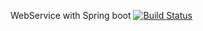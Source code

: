 WebService with Spring boot [![Build Status](https://travis-ci.org/betterfly88/stackunderflow.svg?branch=master)](https://travis-ci.org/betterfly88/stackunderflow)
